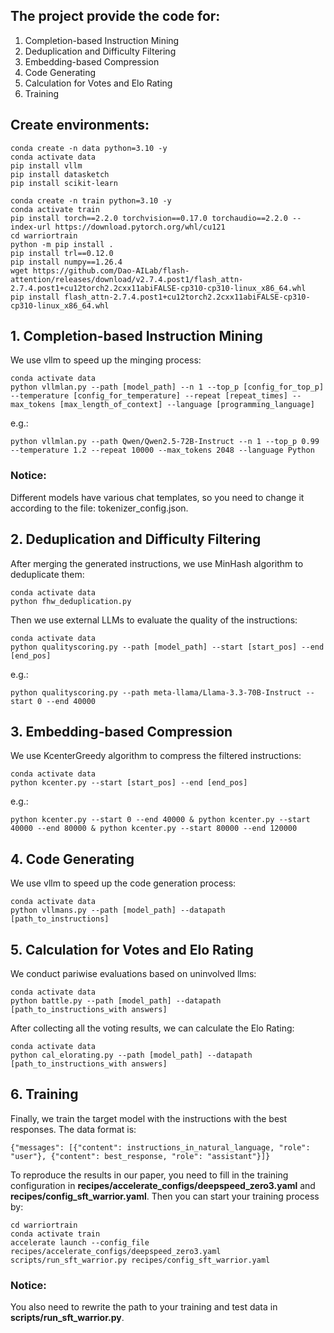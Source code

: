## The project provide the code for:
1. Completion-based Instruction Mining
2. Deduplication and Difficulty Filtering
3. Embedding-based Compression
4. Code Generating
5. Calculation for Votes and Elo Rating
6. Training

## Create environments:
```shell
conda create -n data python=3.10 -y
conda activate data
pip install vllm
pip install datasketch
pip install scikit-learn

conda create -n train python=3.10 -y
conda activate train
pip install torch==2.2.0 torchvision==0.17.0 torchaudio==2.2.0 --index-url https://download.pytorch.org/whl/cu121
cd warriortrain
python -m pip install .
pip install trl==0.12.0
pip install numpy==1.26.4
wget https://github.com/Dao-AILab/flash-attention/releases/download/v2.7.4.post1/flash_attn-2.7.4.post1+cu12torch2.2cxx11abiFALSE-cp310-cp310-linux_x86_64.whl
pip install flash_attn-2.7.4.post1+cu12torch2.2cxx11abiFALSE-cp310-cp310-linux_x86_64.whl
```


## 1. Completion-based Instruction Mining
We use vllm to speed up the minging process:
```shell
conda activate data
python vllmlan.py --path [model_path] --n 1 --top_p [config_for_top_p] --temperature [config_for_temperature] --repeat [repeat_times] --max_tokens [max_length_of_context] --language [programming_language]
```
e.g.:
```shell
python vllmlan.py --path Qwen/Qwen2.5-72B-Instruct --n 1 --top_p 0.99 --temperature 1.2 --repeat 10000 --max_tokens 2048 --language Python
```
### Notice:
Different models have various chat templates, so you need to change it according to the file: tokenizer_config.json.

## 2. Deduplication and Difficulty Filtering
After merging the generated instructions, we use MinHash algorithm to deduplicate them:
```shell
conda activate data
python fhw_deduplication.py
```
Then we use external LLMs to evaluate the quality of the instructions:
```shell
conda activate data
python qualityscoring.py --path [model_path] --start [start_pos] --end [end_pos]
```
e.g.:
```shell
python qualityscoring.py --path meta-llama/Llama-3.3-70B-Instruct --start 0 --end 40000
```
## 3. Embedding-based Compression
We use KcenterGreedy algorithm to compress the filtered instructions:
```shell
conda activate data
python kcenter.py --start [start_pos] --end [end_pos]
```
e.g.:
```shell
python kcenter.py --start 0 --end 40000 & python kcenter.py --start 40000 --end 80000 & python kcenter.py --start 80000 --end 120000
```
## 4. Code Generating
We use vllm to speed up the code generation process:
```shell
conda activate data
python vllmans.py --path [model_path] --datapath [path_to_instructions]
```
## 5. Calculation for Votes and Elo Rating
We conduct pariwise evaluations based on uninvolved llms:
```shell
conda activate data
python battle.py --path [model_path] --datapath [path_to_instructions_with answers]
```
After collecting all the voting results, we can calculate the Elo Rating:
```shell
conda activate data
python cal_elorating.py --path [model_path] --datapath [path_to_instructions_with answers]
```
## 6. Training
Finally, we train the target model with the instructions with the best responses. The data format is:
```shell
{"messages": [{"content": instructions_in_natural_language, "role": "user"}, {"content": best_response, "role": "assistant"}]}
```
To reproduce the results in our paper, you need to fill in the training configuration in **recipes/accelerate_configs/deepspeed_zero3.yaml** and **recipes/config_sft_warrior.yaml**.
Then you can start your training process by:
```shell
cd warriortrain
conda activate train
accelerate launch --config_file recipes/accelerate_configs/deepspeed_zero3.yaml scripts/run_sft_warrior.py recipes/config_sft_warrior.yaml
```
### Notice:
You also need to rewrite the path to your training and test data in **scripts/run_sft_warrior.py**.



